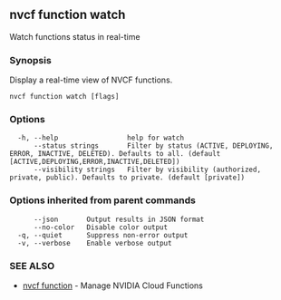 ## nvcf function watch

Watch functions status in real-time

### Synopsis

Display a real-time view of NVCF functions.

```
nvcf function watch [flags]
```

### Options

```
  -h, --help                 help for watch
      --status strings       Filter by status (ACTIVE, DEPLOYING, ERROR, INACTIVE, DELETED). Defaults to all. (default [ACTIVE,DEPLOYING,ERROR,INACTIVE,DELETED])
      --visibility strings   Filter by visibility (authorized, private, public). Defaults to private. (default [private])
```

### Options inherited from parent commands

```
      --json       Output results in JSON format
      --no-color   Disable color output
  -q, --quiet      Suppress non-error output
  -v, --verbose    Enable verbose output
```

### SEE ALSO

* [nvcf function](nvcf_function.md)	 - Manage NVIDIA Cloud Functions

